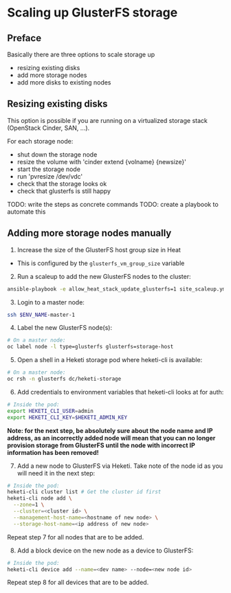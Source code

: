 # Scaling up GlusterFS storage

## Preface

Basically there are three options to scale storage up

- resizing existing disks
- add more storage nodes
- add more disks to existing nodes

## Resizing existing disks

This option is possible if you are running on a virtualized storage stack
(OpenStack Cinder, SAN, ...).

For each storage node:
- shut down the storage node
- resize the volume with 'cinder extend {volname} {newsize}'
- start the storage node
- run 'pvresize /dev/vdc'
- check that the storage looks ok
- check that glusterfs is still happy

TODO: write the steps as concrete commands
TODO: create a playbook to automate this

## Adding more storage nodes manually

1. Increase the size of the GlusterFS host group size in Heat
  * This is configured by the `glusterfs_vm_group_size` variable

2. Run a scaleup to add the new GlusterFS nodes to the cluster:
```bash
ansible-playbook -e allow_heat_stack_update_glusterfs=1 site_scaleup.yml
```

3. Login to a master node:
```bash
ssh $ENV_NAME-master-1
```

4. Label the new GlusterFS node(s):
```bash
# On a master node:
oc label node -l type=glusterfs glusterfs=storage-host
```

5. Open a shell in a Heketi storage pod where heketi-cli is available:
```bash
# On a master node:
oc rsh -n glusterfs dc/heketi-storage
```

6. Add credentials to environment variables that heketi-cli looks at for auth:
```bash
# Inside the pod:
export HEKETI_CLI_USER=admin
export HEKETI_CLI_KEY=$HEKETI_ADMIN_KEY
```

**Note: for the next step, be absolutely sure about the node name and IP
address, as an incorrectly added node will mean that you can no longer provision
storage from GlusterFS until the node with incorrect IP information has been
removed!**

7. Add a new node to GlusterFS via Heketi. Take note of the node id as you will
need it in the next step:
```bash
# Inside the pod:
heketi-cli cluster list # Get the cluster id first
heketi-cli node add \
  --zone=1 \
  --cluster=<cluster id> \
  --management-host-name=<hostname of new node> \
  --storage-host-name=<ip address of new node>
```
Repeat step 7 for all nodes that are to be added.

8. Add a block device on the new node as a device to GlusterFS:
```bash
# Inside the pod:
heketi-cli device add --name=<dev name> --node=<new node id>
```
Repeat step 8 for all devices that are to be added.
